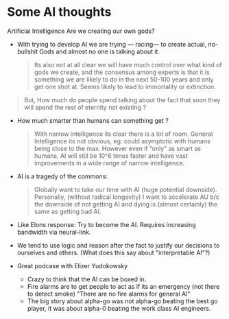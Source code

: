 # Some AI thoughts



Artificial Intelligence
Are we creating our own gods?

- With trying to develop AI we are trying — racing— to create actual, no-bullshit Gods and almost no one is talking about it.  

  > Its also not at all clear we will have much control over what kind
    of gods we create, and the consensus among experts is that it is
    something we are likely to do in the next 50-100 years and only
    get one shot at. Seems likely to lead to immortality or
    extinction.

 > But, How much do people spend talking about the fact that soon they
   will spend the rest of eternity not existing ?

- How much smarter than humans can something get ? 

   > With narrow intelligence its clear there is a lot of
     room. General Intelligence its not obvious, eg: could asymptotic
     with humans being close to the max.  However even if “only” as
     smart as humans, AI will still be 10^6 times faster and have vast
     improvements in a wide range of narrow intelligence.

- AI is a tragedy of the commons: 

   > Globally want to take our time with AI (huge potential
     downside). Personally, (without radical longevity) I want to
     accelerate AU b/c the downside of not getting AI and dying is
     (almost certainly) the same as getting bad AI.

- Like Elons response: Try to become the AI. Requires increasing bandwidth via neural-link.

- We tend to use logic and reason after the fact to justify our decisions to ourselves and others. (What does this say about "interpretable AI"?)


- Great podcase with Elizer Yudokowsky
  - Crazy to think that the AI can be boxed in.
  - Fire alarms are to get people to act as if its an emergency (not there to detect smoke) "There are no fire alarms for general AI"
  - The big story about alpha-go was not alpha-go beating the best go player, it was about alpha-0 beating the work class AI engineers.